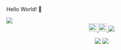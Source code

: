 Hello World! 👋 

<img src="https://cr-ss-service.azurewebsites.net/api/ScreenShot?widget=summary&username=raiaman15&width=500" />

<div align="center">
  <a href="https://www.linkedin.com/in/raiaman15/">
    <img alt="Aman's LinkedIn" width="22px" src="https://raw.githubusercontent.com/peterthehan/peterthehan/master/assets/linkedin.svg" />
  </a>
  <a href="https://twitter.com/raiaman15">
    <img alt="Aman's Twitter" width="22px" src="https://raw.githubusercontent.com/peterthehan/peterthehan/master/assets/twitter.svg" />
  </a>
  
  <img src="https://visitor-badge.glitch.me/badge?page_id=raiaman15.raiaman15" />
</div>

<p align="center">
  <img src="https://github-readme-stats.vercel.app/api?username=raiaman15&show_icons=true&theme=gotham" />
  <img src="https://cr-skills-chart-widget.azurewebsites.net/api/api?username=raiaman15" />
</p>

